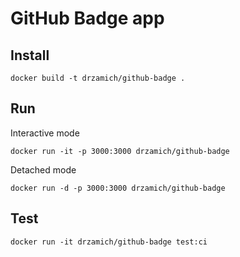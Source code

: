 # GitHub Badge app
## Install
```
docker build -t drzamich/github-badge .
```
## Run
Interactive mode
```
docker run -it -p 3000:3000 drzamich/github-badge
```

Detached mode
```
docker run -d -p 3000:3000 drzamich/github-badge
```
## Test
```
docker run -it drzamich/github-badge test:ci
```
